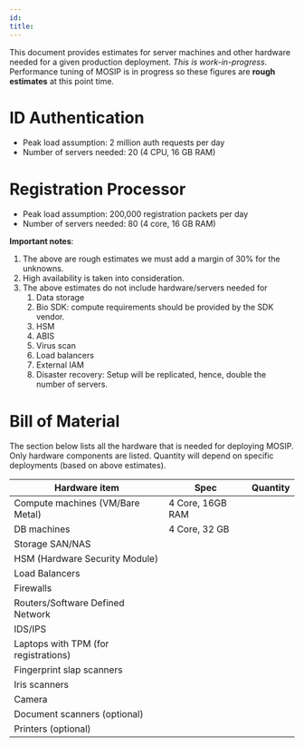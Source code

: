 ```yaml
---
id: 
title: 
---
```


This document provides estimates for server machines and other hardware needed for a given production deployment.  _This is work-in-progress_.  Performance tuning of MOSIP is in progress so these figures are **rough estimates** at this point time.

# ID Authentication
* Peak load assumption:  2 million auth requests per day 
* Number of servers needed:  20  (4 CPU, 16 GB RAM)

# Registration Processor
* Peak load assumption:  200,000 registration packets per day 
* Number of servers needed:  80 (4 core, 16 GB RAM)

**Important notes**:

1.  The above are rough estimates we must add a margin of 30% for the unknowns.
1.  High availability is taken into consideration.
1.  The above estimates do not include hardware/servers needed for
    1. Data storage 
    1. Bio SDK:  compute requirements should be provided by the SDK vendor.
    1. HSM
    1. ABIS
    1. Virus scan
    1. Load balancers
    1. External IAM
    1. Disaster recovery:  Setup will be replicated, hence, double the number of servers.

# Bill of Material
The section below lists all the hardware that is needed for deploying MOSIP.  Only hardware components are listed.  Quantity will depend on specific deployments (based on above estimates).

Hardware item|Spec|Quantity
---|---|---
Compute machines (VM/Bare Metal)|4 Core, 16GB RAM
DB machines| 4 Core, 32 GB 
Storage SAN/NAS|| 
HSM (Hardware Security Module)||
Load Balancers||
Firewalls||
Routers/Software Defined Network||
IDS/IPS||
Laptops with TPM (for registrations)||
Fingerprint slap scanners||
Iris scanners||
Camera||
Document scanners (optional)||
Printers (optional)||





